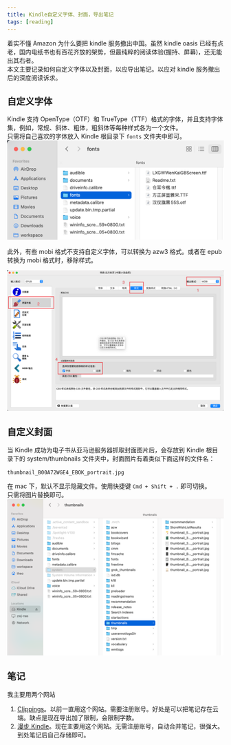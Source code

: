 ```yaml
---
title: Kindle自定义字体、封面，导出笔记
tags: [reading]
---
```


着实不懂 Amazon 为什么要把 kindle 服务撤出中国。虽然 kindle oasis 已经有点老，国内电纸书也有百花齐放的架势，但最纯粹的阅读体验(握持、屏幕)，还无能出其右者。  
本文主要记录如何自定义字体以及封面，以应导出笔记。以应对 kindle 服务撤出后的深度阅读诉求。
<!--truncate-->

## 自定义字体
Kindle 支持 OpenType（OTF）和 TrueType（TTF）格式的字体，并且支持字体集，例如，常规、斜体、粗体，粗斜体等每种样式各为一个文件。  
只需将自己喜欢的字体放入 Kindle 根目录下 `fonts` 文件夹中即可。  
![fonts-folder.png](/img/blog/kindle/fonts-folder.png)  

此外，有些 mobi 格式不支持自定义字体，可以转换为 azw3 格式。或者在 epub 转换为 mobi 格式时，移除样式。

![trans-to-mobi.png](/img/blog/kindle/trans-to-mobi.png)  


## 自定义封面
当 Kindle 成功为电子书从亚马逊服务器抓取封面图片后，会存放到 Kindle 根目录下的 system/thumbnails 文件夹中，封面图片有着类似下面这样的文件名：
```
thumbnail_B00A72WGE4_EBOK_portrait.jpg
```
在 mac 下，默认不显示隐藏文件。使用快捷键 `Cmd + Shift + .` 即可切换。  
只需将图片替换即可。
![cover.png](/img/blog/kindle/cover.png)  

## 笔记
我主要用两个网站
1. [Clippings](https://www.clippings.io/zh/)。以前一直用这个网站。需要注册账号。好处是可以把笔记存在云端。缺点是现在导出加了限制，会限制字数。
2. [漫步 Kindle](https://www.wanderplan.net/kindle)。现在主要用这个网站。无需注册账号，自动合并笔记，很强大。到处笔记后自己存储即可。
